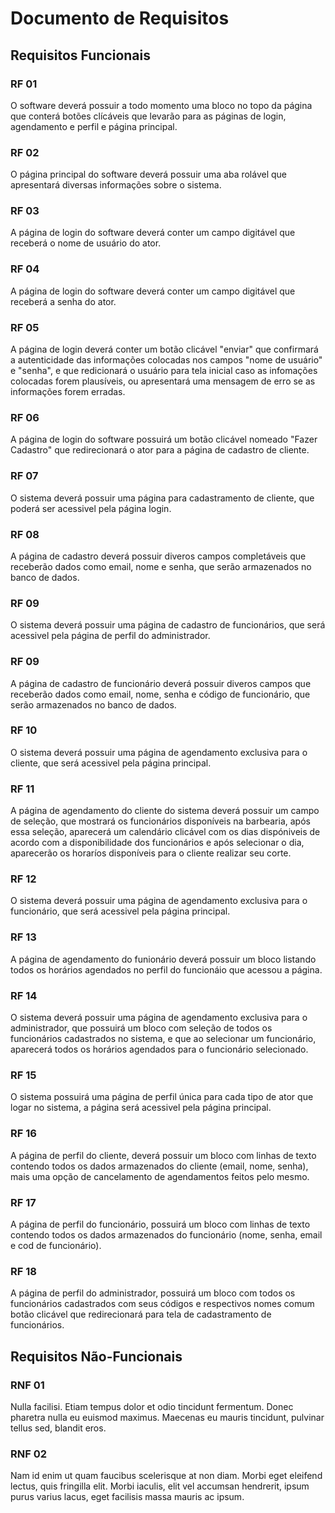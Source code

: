 # Documento de Requisitos

## Requisitos Funcionais

### RF 01

O software deverá possuir a todo momento uma bloco no topo da página que conterá botões clícáveis que levarão para as páginas de login, agendamento e perfil e página principal.

### RF 02

O página principal do software deverá possuir uma aba rolável que apresentará diversas informações sobre o sistema.

### RF 03

A página de login do software deverá conter um campo digitável que receberá o nome de usuário do ator.

### RF 04

A página de login do software deverá conter um campo digitável que receberá a senha do ator.

### RF 05

A página de login deverá conter um botão clicável "enviar" que confirmará a autenticidade das informações colocadas nos campos "nome de usuário" e "senha", e que redicionará o usuário para tela inicial caso as infomações colocadas forem plausíveis, ou apresentará uma mensagem de erro se as informações forem erradas.

### RF 06

A página de login do software possuirá um botão clicável nomeado "Fazer Cadastro" que redirecionará o ator para a página de cadastro de cliente.

### RF 07

O sistema deverá possuir uma página para cadastramento de cliente, que poderá ser acessivel pela página login.

### RF 08

A página de cadastro deverá possuir diveros campos completáveis que receberão dados como email, nome e senha, que serão armazenados no banco de dados.

### RF 09

O sistema deverá possuir uma página de cadastro de funcionários, que será acessivel pela página de perfil do administrador.

### RF 09

A página de cadastro de funcionário deverá possuir diveros campos que receberão dados como email, nome, senha e código de funcionário, que serão armazenados no banco de dados.

### RF 10

O sistema deverá possuir uma página de agendamento exclusiva para o cliente, que será acessivel pela página principal.

### RF 11

A página de agendamento do cliente do sistema deverá possuir um campo de seleção, que mostrará os funcionários disponíveis na barbearia, após essa seleção, aparecerá um calendário clicável com os dias dispóniveis de acordo com a disponibilidade dos funcionários e após selecionar o dia, aparecerão os horaríos disponíveis para o cliente realizar seu corte.

### RF 12

O sistema deverá possuir uma página de agendamento exclusiva para o funcionário, que será acessivel pela página principal.

### RF 13

A página de agendamento do funionário deverá possuir um bloco listando todos os horários agendados no perfil do funcionáio que acessou a página.

### RF 14

O sistema deverá possuir uma página de agendamento exclusiva para o administrador, que possuirá um bloco com seleção de todos os funcionários cadastrados no sistema, e que ao selecionar um funcionário, aparecerá todos os horários agendados para o funcionário selecionado.

### RF 15

O sistema possuirá uma página de perfil única para cada tipo de ator que logar no sistema, a página será acessivel pela página principal.

### RF 16

A página de perfil do cliente, deverá possuir um bloco com linhas de texto contendo todos os dados armazenados do cliente (email, nome, senha), mais uma opção de cancelamento de agendamentos feitos pelo mesmo.

### RF 17

A página de perfil do funcionário, possuirá um bloco com linhas de texto contendo todos os dados armazenados do funcionário (nome, senha, email e cod de funcionário).

### RF 18

A página de perfil do administrador, possuirá um bloco com todos os funcionários cadastrados com seus códigos e respectivos nomes comum botão clicável que redirecionará para tela de cadastramento de funcionários.

## Requisitos Não-Funcionais

### RNF 01

Nulla facilisi. Etiam tempus dolor et odio tincidunt fermentum. Donec pharetra nulla eu euismod maximus. Maecenas eu mauris tincidunt, pulvinar tellus sed, blandit eros.

### RNF 02

Nam id enim ut quam faucibus scelerisque at non diam. Morbi eget eleifend lectus, quis fringilla elit. Morbi iaculis, elit vel accumsan hendrerit, ipsum purus varius lacus, eget facilisis massa mauris ac ipsum.
